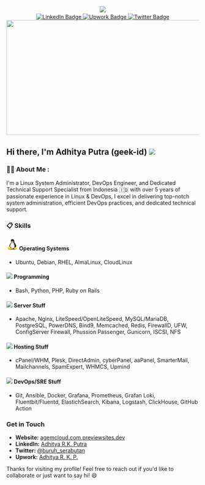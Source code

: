 <div id="header" align="center">
  <img src="https://avatars.githubusercontent.com/u/14205073" width="100"/>
</div>
<div id="badges" align="center">
  <a href="https://www.linkedin.com/in/geekid/">
    <img src="https://img.shields.io/badge/LinkedIn-blue?style=for-the-badge&logo=linkedin&logoColor=white" alt="LinkedIn Badge"/>
  </a>
  <a href="https://www.upwork.com/freelancers/~01bbae15b3e652bf77?mp_source=share">
    <img src="https://img.shields.io/badge/Upwork-logo?style=for-the-badge&logo=upwork&logoColor=white" alt="Upwork Badge"/>
  </a>
  <a href="https://x.com/buruh_serabutan">
    <img src="https://img.shields.io/badge/Twitter-black?style=for-the-badge&logo=X&logoColor=white" alt="Twitter Badge"/>
  </a>
</div>

<div align="center">
  <img src="https://media.giphy.com/media/dWesBcTLavkZuG35MI/giphy.gif" width="600" height="300"/>
</div>

## Hi there, I'm Adhitya Putra (**geek-id**) <img src="https://media.giphy.com/media/hvRJCLFzcasrR4ia7z/giphy.gif" width="30px"/>

### :man_technologist: About Me :
I'm a Linux System Administrator, DevOps Engineer, and Dedicated Technical Support Specialist from Indonesia 🇮🇩 with over 5 years of passionate experience in Linux & DevOps, I excel in delivering top-notch system administration, efficient DevOps practices, and dedicated technical support.


### 📋 Skills

#### <img src="https://raw.githubusercontent.com/devicons/devicon/master/icons/linux/linux-original.svg" width="30"> Operating Systems
* Ubuntu, Debian, RHEL, AlmaLinux, CloudLinux

#### <img src="https://media2.giphy.com/media/QssGEmpkyEOhBCb7e1/giphy.gif?cid=ecf05e47a0n3gi1bfqntqmob8g9aid1oyj2wr3ds3mg700bl&rid=giphy.gif" width ="25"> Programming
* Bash, Python, PHP, Ruby on Rails

#### <img src="https://cdn-icons-png.flaticon.com/512/2345/2345360.png" width="30"> Server Stuff
* Apache, Nginx, LiteSpeed/OpenLiteSpeed, MySQL/MariaDB, PostgreSQL, PowerDNS, Bind9, Memcached, Redis, FirewallD, UFW, ConfigServer Firewall, Phussion Passenger, Gunicorn, ISCSI, NFS

#### <img src="https://cdn-icons-png.flaticon.com/512/14665/14665047.png" width="30"> Hosting Stuff
* cPanel/WHM, Plesk, DirectAdmin, cyberPanel, aaPanel, SmarterMail, Mailchannels, SpamExpert, WHMCS, Upmind

#### <img src="https://seeklogo.com/images/D/devops-logo-CDF1353483-seeklogo.com.png" width="40"> DevOps/SRE Stuff
* Git, Ansible, Docker, Grafana, Prometheus, Grafan Loki, Fluentbit/Fluentd, ElastichSearch, Kibana, Logstash, ClickHouse, GitHub Action

### Get in Touch
- **Website:** [agemcloud.com](https://agemcloud.com),[previewsites.dev](https://previewsites.dev)
- **LinkedIn:** [Adhitya R.K. Putra](https://www.linkedin.com/in/geekid/)
- **Twitter:** [@buruh_serabutan](https://x.com/buruh_serabutan)
- **Upwork:** [Adhitya R. K. P. ](https://www.upwork.com/freelancers/~01bbae15b3e652bf77?mp_source=share)

Thanks for visiting my profile! Feel free to reach out if you'd like to collaborate or just want to say hi! 😄
